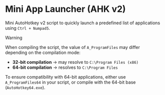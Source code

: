 # Mini App Launcher (AHK v2)

Mini AutoHotkey v2 script to quickly launch a predefined list of applications using `Ctrl + Numpad5`.

> [!WARNING]
> When compiling the script, the value of `A_ProgramFiles` may differ depending on the compilation mode:
> 
> - **32-bit compilation** → may resolve to `C:\Program Files (x86)`
> - **64-bit compilation** → resolves to `C:\Program Files`
> 
> To ensure compatibility with 64-bit applications, either use `A_ProgramFiles64` in your script, or compile with the 64-bit base (`AutoHotkey64.exe`).